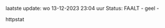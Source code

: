 laatste update: 
wo 13-12-2023 23:04   uur 
Status: FAALT - geel - 
<div class="service Y">httpstat</div>